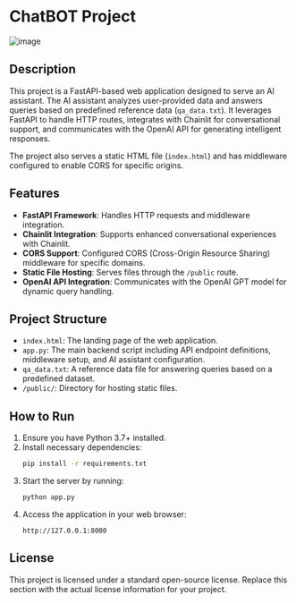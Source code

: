 # ChatBOT Project
![image](https://github.com/user-attachments/assets/ad9d9625-74d1-4f73-8598-495c41478ebb)


## Description
This project is a FastAPI-based web application designed to serve an AI assistant. The AI assistant analyzes user-provided data and answers queries based on predefined reference data (`qa_data.txt`). It leverages FastAPI to handle HTTP routes, integrates with Chainlit for conversational support, and communicates with the OpenAI API for generating intelligent responses.

The project also serves a static HTML file (`index.html`) and has middleware configured to enable CORS for specific origins.

## Features
- **FastAPI Framework**: Handles HTTP requests and middleware integration.
- **Chainlit Integration**: Supports enhanced conversational experiences with Chainlit.
- **CORS Support**: Configured CORS (Cross-Origin Resource Sharing) middleware for specific domains.
- **Static File Hosting**: Serves files through the `/public` route.
- **OpenAI API Integration**: Communicates with the OpenAI GPT model for dynamic query handling.

## Project Structure
- `index.html`: The landing page of the web application.
- `app.py`: The main backend script including API endpoint definitions, middleware setup, and AI assistant configuration.
- `qa_data.txt`: A reference data file for answering queries based on a predefined dataset.
- `/public/`: Directory for hosting static files.

## How to Run
1. Ensure you have Python 3.7+ installed.
2. Install necessary dependencies:
   ```bash
   pip install -r requirements.txt
   ```
3. Start the server by running:
   ```bash
   python app.py
   ```
4. Access the application in your web browser:
   ```
   http://127.0.0.1:8000
   ```

## License
This project is licensed under a standard open-source license. Replace this section with the actual license information for your project.
